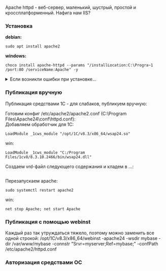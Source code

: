 Apache httpd - веб-сервер, маленький, шустрый, простой и кроссплатформенный. Нафига нам IIS?

### Установка  
**debian:**  
```
sudo apt install apache2
```
**windows:**  
```
choco install apache-httpd --params "/installLocation:C:\Progra~1 /port:80 /serviceName:Apache" -y
```
<details>
  <summary>Если возникли ошибки при установке...</summary>
  
  Скорее всего причина проста: порты 80 или 443 уже кем-то заняты. Весьма вероятно, что уже установлен IIS ~~и его нужно снести к ежам~~.
В этом случае либо освобождаем порты, либо меняем порты на нестандартные: в c:\Program Files\Apache24\conf\httpd.conf меняем  
```
Listen 80
```
на
```
Listen 5080
```
Для https: в C:\Program Files\Apache24\conf\extra\httpd-ahssl.conf меняем  
```
Listen 443
```
на
```
Listen 5443
```
Либо можно просто отключить ssl, поставив # перед строкой в c:\Program Files\Apache24\httpd.conf:
```
LoadModule ssl_module modules/mod_ssl.so
```
 </details>
  
### Публикация вручную
Публикация средствами 1С - для слабаков, публикуем вручную:

Готовим конфиг /etc/apache2/apache2.conf (C:\Program Files\Apache24\conf\httpd.conf):  
Добавляем обработчик для 1С:
```
LoadModule _1cws_module "/opt/1C/v8.3/x86_64/wsap24.so"
```
win:
```
LoadModule _1cws_module "C:/Program Files/1cv8/8.3.10.2466/bin/wsap24.dll"
```

Создаем vrd-файл следующего содержания и кладем в ...:
```
```

Перезапускаем apache:  
```
sudo systemctl restart apache2
```
win: 
```
net stop Apache; net start Apache
```

### Публикация с помощью webinst
Каждый раз так утруждаться тяжело, поэтому можно заменить все одной строкой:
/opt/1C/v8.3/x86_64/webinst -apache24 -wsdir mybase -dir /var/www/mybase -connstr "Srvr=myserver;Ref=mybase;" -confPath /etc/apache2/httpd.conf

### Авторизация средствами ОС
